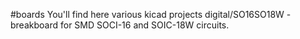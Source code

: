 #boards
You'll find here various kicad projects
digital/SO16SO18W - breakboard for SMD SOCI-16 and SOIC-18W circuits.

 
